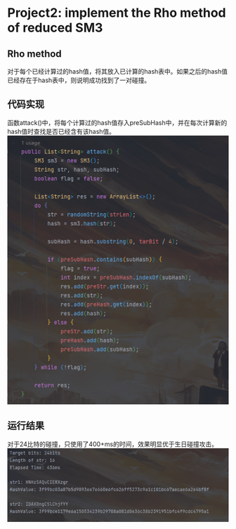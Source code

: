 # Project2: implement the Rho method of reduced SM3

## Rho method

对于每个已经计算过的hash值，将其放入已计算的hash表中。如果之后的hash值已经存在于hash表中，则说明成功找到了一对碰撞。

## 代码实现

函数attack()中，将每个计算过的hash值存入preSubHash中，并在每次计算新的hash值时查找是否已经含有该hash值。
![Alt text](1.png)

## 运行结果

对于24比特的碰撞，只使用了400+ms的时间，效果明显优于生日碰撞攻击。
![Alt text](2.png)